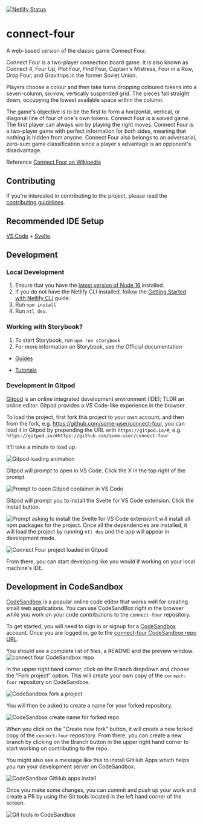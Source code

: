 [![Netlify Status](https://api.netlify.com/api/v1/badges/9d86a366-98d4-48d3-acf1-0fd2c817daec/deploy-status)](https://app.netlify.com/sites/awesome-connect-four/deploys)

# connect-four

A web-based version of the classic game Connect Four.

Connect Four is a two-player connection board game. It is also known as Connect 4, Four Up, Plot Four, Find Four, Captain's Mistress, Four in a Row, Drop Four, and Gravitrips in the former Soviet Union.

Players choose a colour and then take turns dropping coloured tokens into a seven-column, six-row, vertically suspended grid. The pieces fall straight down, occupying the lowest available space within the column.

The game's objective is to be the first to form a horizontal, vertical, or diagonal line of four of one's own tokens. Connect Four is a solved game. The first player can always win by playing the right moves. Connect Four is a two-player game with perfect information for both sides, meaning that nothing is hidden from anyone. Connect Four also belongs to an adversarial, zero-sum game classification since a player's advantage is an opponent's disadvantage.

Reference [Connect Four on Wikipedia](https://en.wikipedia.org/wiki/Connect_Four)

## Contributing

If you're interested in contributing to the project, please read the
[contributing guidelines](CONTRIBUTING.md).


## Recommended IDE Setup

[VS Code](https://code.visualstudio.com/) +
[Svelte](https://marketplace.visualstudio.com/items?itemName=svelte.svelte-vscode).

## Development

### Local Development

1. Ensure that you have the [latest version of Node 16](https://nodejs.org/en/download/) installed.
1. If you do not have the Netlify CLI installed, follow the
   [Getting Started with Netlify CLI](https://docs.netlify.com/cli/get-started/) guide.
1. Run `npm install`
1. Run `ntl dev`.


### Working  with Storybook?

1. To start Storybook, run `npm run storybook`
2. For more information on Storybook, see the Official documentation
 - [Guides](https://storybook.js.org/docs/react/get-started/introduction)
 
 - [Tutorials](https://storybook.js.org/tutorials/)



### Development in Gitpod

[Gitpod](https://gitpod.io) is an online integrated development environment (IDE); TLDR an online
editor. Gitpod provides a VS Code-like experience in the browser.

To load the project, first fork this project to your own account, and then from the fork, e.g.
https://github.com/some-user/connect-four, you can load it in Gitpod by prepending the URL with
`https://gitpod.io/#`, e.g. `https://gitpod.io/#https://github.com/some-user/connect-four`

It'll take a minute to load up.

![Gitpod loading animation](gitpod-loading.png)

Gitpod will prompt to open in VS Code. Click the X in the top right of the prompt.

![Prompt to open Gitpod container in VS Code](open-in-gitpod-container-vscode.png)

Gitpod will prompt you to install the Svelte for VS Code extension. Click the Install button.

![Prompt asking to install the Svelte for VS Code extension](svelte-for-vs-code-extension.png)It
will install all npm packages for the project. Once all the dependencies are installed, it will load
the project by running `ntl dev` and the app will appear in development mode.

![Connect Four project loaded in Gitpod](gitpod.png)

From there, you can start developing like you would if working on your local machine's IDE.

## Development in CodeSandbox

[CodeSandbox](https://codesandbox.io/) is a popular online code editor that works well for creating small web applications. You can use CodeSandBox right in the browser while you work on your code contributions to the `connect-four` repository.

To get started, you will need to sign in or signup for a [CodeSandbox](https://codesandbox.io/) account. Once you are logged in, go to the [connect-four CodeSandbox repo URL](https://codesandbox.io/p/github/nickytonline/connect-four/main?file=%2FREADME.md).

You should see a complete list of files, a README and the preview window.
![connect four CodeSandbox repo](./codesandbox-connect-four.png)

In the upper right hand corner, click on the Branch dropdown and choose the "Fork project" option. This will create your own copy of the `connect-four` repository on CodeSandbox.

![CodeSandbox fork a project](./fork-codesandbox-repo.png)

You will then be asked to create a name for your forked repository.

![CodeSandbox create name for forked repo](./rename-repo-codesandbox.png)

When you click on the "Create new fork" button, it will create a new forked copy of the `connect-four` repository. From there, you can create a new branch by clicking on the Branch button in the upper right hand corner to start working on contributing to the repo.

You might also see a message like this to install GitHub Apps which helps you run your development server on CodeSandbox.

![CodeSandbox GitHub apps install](./github-apps-codesandbox-install.png)

Once you make some changes, you can commit and push up your work and create a PR by using the Git tools located in the left hand corner of the screen.

![Git tools in CodeSandbox](./git-tools-codesandbox.png)
